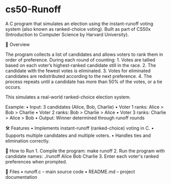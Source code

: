 # cs50-Runoff
A C program that simulates an election using the instant-runoff voting system (also known as ranked-choice voting). Built as part of CS50x (Introduction to Computer Science by Harvard University).

📖 Overview

The program collects a list of candidates and allows voters to rank them in order of preference. During each round of counting:
	1.	Votes are tallied based on each voter’s highest-ranked candidate still in the race.
	2.	The candidate with the fewest votes is eliminated.
	3.	Votes for eliminated candidates are redistributed according to the next preference.
	4.	The process repeats until a candidate has more than 50% of the votes, or a tie occurs.

This simulates a real-world ranked-choice election system.

Example:
	•	Input: 3 candidates (Alice, Bob, Charlie)
	•	Voter 1 ranks: Alice > Bob > Charlie
	•	Voter 2 ranks: Bob > Charlie > Alice
	•	Voter 3 ranks: Charlie > Alice > Bob
	•	Output: Winner determined through runoff rounds

🛠 Features
	•	Implements instant-runoff (ranked-choice) voting in C.
	•	Supports multiple candidates and multiple voters.
	•	Handles ties and elimination correctly.

🚀 How to Run
	1.	Compile the program: make runoff
  2.  Run the program with candidate names: ./runoff Alice Bob Charlie
  3.  Enter each voter's ranked preferences when prompted.

📂 Files
	•	runoff.c – main source code
	•	README.md – project documentation
